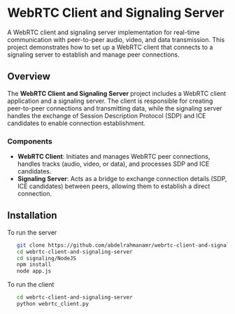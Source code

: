 # WebRTC Client and Signaling Server

A WebRTC client and signaling server implementation for real-time communication with peer-to-peer audio, video, and data transmission. This project demonstrates how to set up a WebRTC client that connects to a signaling server to establish and manage peer connections.

## Overview

The **WebRTC Client and Signaling Server** project includes a WebRTC client application and a signaling server. The client is responsible for creating peer-to-peer connections and transmitting data, while the signaling server handles the exchange of Session Description Protocol (SDP) and ICE candidates to enable connection establishment.

### Components
- **WebRTC Client**: Initiates and manages WebRTC peer connections, handles tracks (audio, video, or data), and processes SDP and ICE candidates.
- **Signaling Server**: Acts as a bridge to exchange connection details (SDP, ICE candidates) between peers, allowing them to establish a direct connection.

## Installation
To run the server
```bash
   git clone https://github.com/abdelrahmanamr/webrtc-client-and-signaling-server.git
   cd webrtc-client-and-signaling-server
   cd signaling/NodeJS
   npm install
   node app.js
```

To run the client
```bash
   cd webrtc-client-and-signaling-server
   python webrtc_client.py
```
